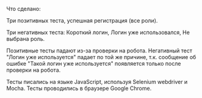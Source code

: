 Что сделано:
 
 Три позитивных теста, успешная регистрация (все роли).

 Три негативных теста: Короткий логин, Логин уже использовался, Не выбрана роль.

Позитивные тесты падают из-за проверки на робота.
Негативный тест "Логин уже используется" падает по той же причине, т.к. сообщение об ошибке "Такой логин уже используется" появляется только после проверки на робота.

Тесты писались на языке JavaScript, используя Selenium webdriver и Mocha.
Тесты проводились в браузере Google Chrome.
